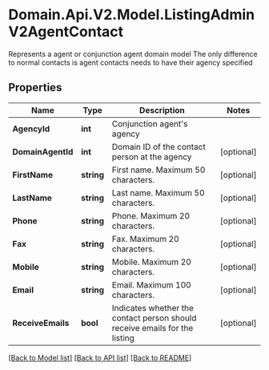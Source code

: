 # Domain.Api.V2.Model.ListingAdminV2AgentContact
Represents a agent or conjunction agent domain model  The only difference to normal contacts is agent contacts needs to have their agency specified
## Properties

Name | Type | Description | Notes
------------ | ------------- | ------------- | -------------
**AgencyId** | **int** | Conjunction agent&#39;s agency | 
**DomainAgentId** | **int** | Domain ID of the contact person at the agency | [optional] 
**FirstName** | **string** | First name. Maximum 50 characters. | [optional] 
**LastName** | **string** | Last name. Maximum 50 characters. | [optional] 
**Phone** | **string** | Phone. Maximum 20 characters. | [optional] 
**Fax** | **string** | Fax. Maximum 20 characters. | [optional] 
**Mobile** | **string** | Mobile. Maximum 20 characters. | [optional] 
**Email** | **string** | Email. Maximum 100 characters. | [optional] 
**ReceiveEmails** | **bool** | Indicates whether the contact person should receive emails for the listing | [optional] 

[[Back to Model list]](../README.md#documentation-for-models) [[Back to API list]](../README.md#documentation-for-api-endpoints) [[Back to README]](../README.md)

